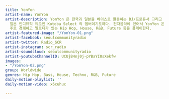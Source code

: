 ```yaml
---
title: YonYon
artist-name: YonYon
artist-description: YonYon 은 한국과 일본을 베이스로 활동하는 DJ/프로듀서 그리고 프로모터다. Bridge Asia 에 소속되어있고,
  일본 인디뮤직 듀오인 Kotoba Select 의 멤버이기도하다. 전자음악에 있어서 YonYon 은 다양한 장르를 넘나들며 플레이하는것이 특징이다.
  주로 경쾌하고 멜로디가 있는 Hip Hop, House, R&B, Future 등을 플레이한다.
artist-featured-image: "/YonYon-01.png"
artist-facebook: seoulcommunityradio
artist-twitter: Radio_SCR
artist-instagram: scr_radio
artist-soundcloud: seoulcommunityradio
artist-youtubeChannelID: UCUjB4nj0j-pYBaYI0sXekfw
images:
- "/YonYon-02.png"
group: Worldwide
genres: Hip Hop, Bass, House, Techno, R&B, Future
daily-motion-playlist: ''
daily-motion-video: x6cuhuc

---
```

